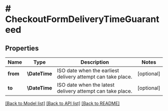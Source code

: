 # # CheckoutFormDeliveryTimeGuaranteed

## Properties

Name | Type | Description | Notes
------------ | ------------- | ------------- | -------------
**from** | **\DateTime** | ISO date when the earliest delivery attempt can take place. | [optional]
**to** | **\DateTime** | ISO date when the latest delivery attempt can take place. | [optional]

[[Back to Model list]](../../README.md#models) [[Back to API list]](../../README.md#endpoints) [[Back to README]](../../README.md)
